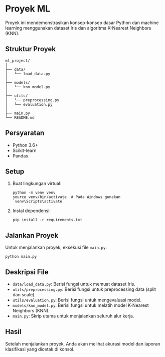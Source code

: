 # Proyek ML

Proyek ini mendemonstrasikan konsep-konsep dasar Python dan machine learning menggunakan dataset Iris dan algoritma K-Nearest Neighbors (KNN).

## Struktur Proyek

```
ml_project/
│
├── data/
│   └── load_data.py
│
├── models/
│   └── knn_model.py
│
├── utils/
│   └── preprocessing.py
│   └── evaluation.py
│
├── main.py
└── README.md
```

## Persyaratan

- Python 3.6+
- Scikit-learn
- Pandas

## Setup

1. Buat lingkungan virtual:
    ```
    python -m venv venv
    source venv/bin/activate  # Pada Windows gunakan `venv\Scripts\activate`
    ```

2. Instal dependensi:
    ```
    pip install -r requirements.txt
    ```

## Jalankan Proyek

Untuk menjalankan proyek, eksekusi file `main.py`:

```
python main.py
```

## Deskripsi File

- `data/load_data.py`: Berisi fungsi untuk memuat dataset Iris.
- `utils/preprocessing.py`: Berisi fungsi untuk preprocessing data (split dan scale).
- `utils/evaluation.py`: Berisi fungsi untuk mengevaluasi model.
- `models/knn_model.py`: Berisi fungsi untuk melatih model K-Nearest Neighbors (KNN).
- `main.py`: Skrip utama untuk menjalankan seluruh alur kerja.

## Hasil

Setelah menjalankan proyek, Anda akan melihat akurasi model dan laporan klasifikasi yang dicetak di konsol.